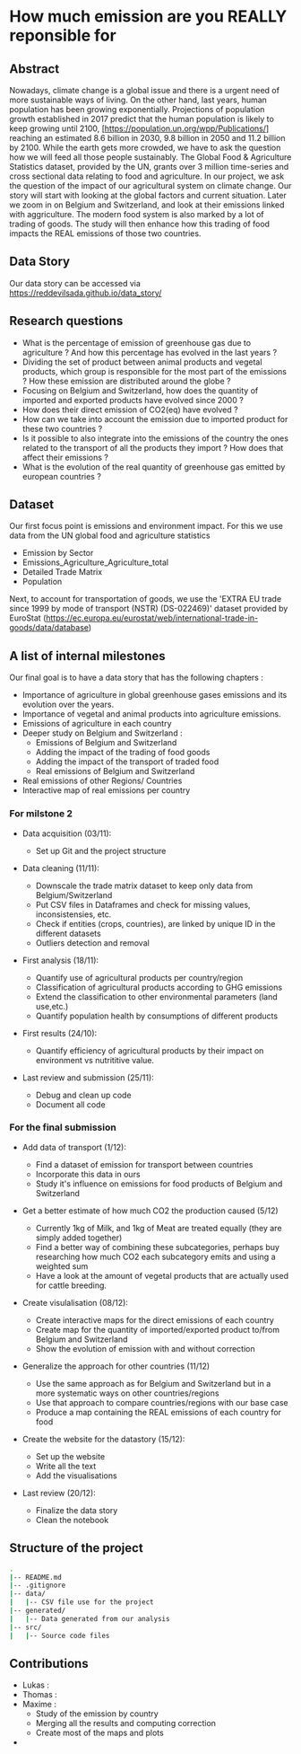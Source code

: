 # How much emission are you REALLY reponsible for

## Abstract

Nowadays, climate change is a global issue and there is a urgent need of more sustainable ways of living. On the other hand, last years, human population has been growing exponentially. Projections of population growth established in 2017 predict that the human population is likely to keep growing until 2100, [https://population.un.org/wpp/Publications/] reaching an estimated 8.6 billion in 2030, 9.8 billion in 2050 and 11.2 billion by 2100. While the earth gets more crowded, we have to ask the question how we will feed all those people sustainably. The Global Food & Agriculture Statistics dataset, provided by the UN, grants over 3 million time-series and cross sectional data relating to food and agriculture. In our project, we ask the question of the impact of our agricultural system on climate change. Our story will start with looking at the global factors and current situation. Later we zoom in on Belgium and Switzerland, and look at their emissions linked with aggriculture. The modern food system is also marked by a lot of trading of goods. The study will then enhance how this trading of food impacts the REAL emissions of those two countries.

## Data Story

Our data story can be accessed via https://reddevilsada.github.io/data_story/

## Research questions

* What is the percentage of emission of greenhouse gas due to agriculture ? And how this percentage has evolved in the last years ?
* Dividing the set of product between animal products and vegetal products, which group is responsible for the most part of the emissions ? How these emission are distributed around the globe ?
* Focusing on Belgium and Switzerland, how does the quantity of imported and exported products have evolved since 2000 ?
* How does their direct emission of CO2(eq) have evolved ?
* How can we take into account the emission due to imported product for these two countries ?
* Is it possible to also integrate into the emissions of the country the ones related to the transport of all the products they import ? How does that affect their emissions ?
* What is the evolution of the real quantity of greenhouse gas emitted by european countries ?

## Dataset
Our first focus point is emissions and environment impact. For this we use data from the UN global food and agriculture statistics
 * Emission by Sector
 * Emissions_Agriculture_Agriculture_total
 * Detailed Trade Matrix
 * Population
 
 Next, to account for transportation of goods, we use the 'EXTRA EU trade since 1999 by mode of transport (NSTR) (DS-022469)' dataset provided by EuroStat (https://ec.europa.eu/eurostat/web/international-trade-in-goods/data/database)
 

## A list of internal milestones

Our final goal is to have a data story that has the following chapters :
* Importance of agriculture in global greenhouse gases emissions and its evolution over the years.
* Importance of vegetal and animal products into agriculture emissions. 
* Emissions of agriculture in each country
* Deeper study on Belgium and Switzerland :
  * Emissions of Belgium and Switzerland
  * Adding the impact of the trading of food goods
  * Adding the impact of the transport of traded food
  * Real emissions of Belgium and Switzerland
* Real emissions of other Regions/ Countries
* Interactive map of real emissions per country  

### For milstone 2

* Data acquisition (03/11):
  * Set up Git and the project structure
  
* Data cleaning (11/11):
  * Downscale the trade matrix dataset to keep only data from Belgium/Switzerland
  * Put CSV files in Dataframes and check for missing values, inconsistensies, etc.
  * Check if entities (crops, countries), are linked by unique ID in the different datasets
  * Outliers detection and removal
  
* First analysis (18/11):
  * Quantify use of agricultural products per country/region
  * Classification of agricultural products according to GHG emissions
  * Extend the classification to other environmental parameters (land use,etc.)
  * Quantify population health by consumptions of different products

* First results (24/10):
  * Quantify efficiency of agricultural products by their impact on environment vs nutrititive value.

* Last review and submission (25/11):
  * Debug and clean up code
  * Document all code
  
### For the final submission

* Add data of transport (1/12):
  * Find a dataset of emission for transport between countries
  * Incorporate this data in ours
  * Study it's influence on emissions for food products of Belgium and Switzerland


* Get a better estimate of how much CO2 the production caused (5/12)
  * Currently 1kg of Milk, and 1kg of Meat are treated equally (they are simply added together)
  * Find a better way of combining these subcategories, perhaps buy researching how much CO2 each
    subcategory emits and using a weighted sum
  * Have a look at the amount of vegetal products that are actually used for cattle breeding.


* Create visulalisation (08/12):
  * Create interactive maps for the direct emissions of each country
  * Create map for the quantity of imported/exported product to/from Belgium and Switzerland
  * Show the evolution of emission with and without correction


* Generalize the approach for other countries (11/12)
  * Use the same approach as for Belgium and Switzerland but in a more systematic ways on other countries/regions
  * Use that approach to compare countries/regions with our base case
  * Produce a map containing the REAL emissions of each country for food


* Create the website for the datastory (15/12):
  * Set up the website
  * Write all the text
  * Add the visualisations


* Last review (20/12):
  * Finalize the data story
  * Clean the notebook
  
## Structure of the project
```bash
.
|-- README.md
|-- .gitignore
|-- data/
|   |-- CSV file use for the project
|-- generated/
|   |-- Data generated from our analysis
|-- src/
|   |-- Source code files
```

## Contributions
* Lukas : 
* Thomas : 
* Maxime : 
  * Study of the emission by country
  * Merging all the results and computing correction
  * Create most of the maps and plots
*
